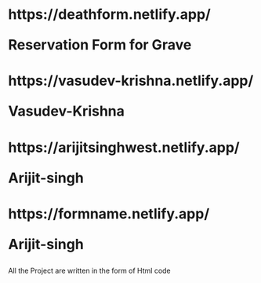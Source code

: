 <h1>https://deathform.netlify.app/ <p>Reservation Form for Grave  </p></h1>
<h1>https://vasudev-krishna.netlify.app/<p>Vasudev-Krishna</p></h1>
<h1>https://arijitsinghwest.netlify.app/<p>Arijit-singh</p></h1>
<h1>https://formname.netlify.app/<p>Arijit-singh</p></h1>
<p> All the Project are written in the form of Html code</p>


